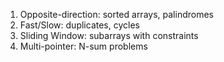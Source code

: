 1. Opposite-direction: sorted arrays, palindromes  
2. Fast/Slow: duplicates, cycles  
3. Sliding Window: subarrays with constraints  
4. Multi-pointer: N-sum problems  
